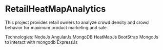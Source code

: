 # RetailHeatMapAnalytics
This project provides retail owners to analyze crowd density and crowd behavior for maximum product marketing and sale


Technologies:
NodeJs
AngularJs
MongoDB
HeatMapJs
BootStrap
MongoJs to interact with mongodb
ExpressJs


